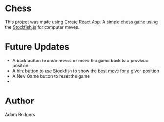 # Chess
This project was made using [Create React App](https://github.com/facebookincubator/create-react-app).
A simple chess game using the [Stockfish.js](https://github.com/nmrugg/stockfish.js) for computer moves.
# Future Updates
* A back button to undo moves or move the game back to a previous position
* A hint button to use Stockfish to show the best move for a given position
* A New Game button to reset the game
*
# Author
Adam Bridgers
